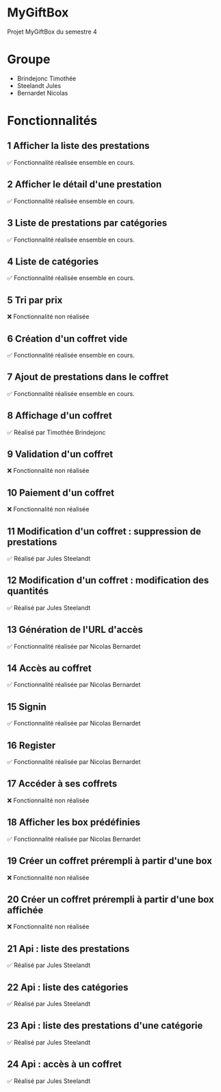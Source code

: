 # MyGiftBox
Projet MyGiftBox du semestre 4

# Groupe
- Brindejonc Timothée
- Steelandt Jules
- Bernardet Nicolas


# Fonctionnalités
## 1 Afficher la liste des prestations
✅ Fonctionnalité réalisée ensemble en cours.
## 2 Afficher le détail d'une prestation
✅ Fonctionnalité réalisée ensemble en cours.
## 3 Liste de prestations par catégories
✅ Fonctionnalité réalisée ensemble en cours.
## 4 Liste de catégories
✅ Fonctionnalité réalisée ensemble en cours.
## 5 Tri par prix
❌ Fonctionnalité non réalisée
## 6 Création d'un coffret vide
✅ Fonctionnalité réalisée ensemble en cours.
## 7 Ajout de prestations dans le coffret
✅ Fonctionnalité réalisée ensemble en cours.
## 8 Affichage d'un coffret
✅ Réalisé par Timothée Brindejonc
## 9 Validation d'un coffret
❌ Fonctionnalité non réalisée
## 10 Paiement d'un coffret
❌ Fonctionnalité non réalisée
## 11 Modification d'un coffret : suppression de prestations
✅ Réalisé par Jules Steelandt
## 12 Modification d'un coffret : modification des quantités
✅ Réalisé par Jules Steelandt
## 13 Génération de l'URL d'accès
✅ Fonctionnalité réalisée par Nicolas Bernardet
## 14 Accès au coffret
✅ Fonctionnalité réalisée par Nicolas Bernardet
## 15 Signin
✅ Fonctionnalité réalisée par Nicolas Bernardet
## 16 Register
✅ Fonctionnalité réalisée par Nicolas Bernardet
## 17 Accéder à ses coffrets
❌ Fonctionnalité non réalisée
## 18 Afficher les box prédéfinies
✅ Fonctionnalité réalisée par Nicolas Bernardet
## 19 Créer un coffret prérempli à partir d'une box
❌ Fonctionnalité non réalisée
## 20 Créer un coffret prérempli à partir d'une box affichée
❌ Fonctionnalité non réalisée
## 21 Api : liste des prestations
✅ Réalisé par Jules Steelandt
## 22 Api : liste des catégories
✅ Réalisé par Jules Steelandt
## 23 Api : liste des prestations d'une catégorie
✅ Réalisé par Jules Steelandt
## 24 Api : accès à un coffret
✅ Réalisé par Jules Steelandt
